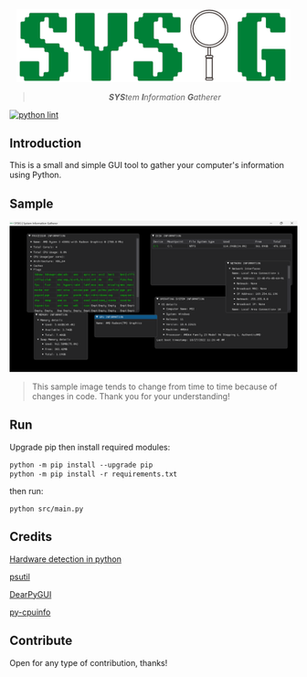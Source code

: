 <div align="center">

<img width="480px" src="res/sysig-no-bg.png" />

> ***SYS**tem **I**nformation **G**atherer*

</div>

[![python lint](https://github.com/diamant3/SYSIG/actions/workflows/python-lint.yml/badge.svg)](https://github.com/diamant3/SYSIG/actions/workflows/python-lint.yml)

## Introduction

This is a small and simple GUI tool to gather your computer's information using Python.

## Sample

![image](res/sample.png)

> This sample image tends to change from time to time because of changes in code. Thank you for your understanding!

## Run

Upgrade pip then install required modules:

```shell
python -m pip install --upgrade pip
python -m pip install -r requirements.txt
```

then run:

```shell
python src/main.py
```

## Credits

[Hardware detection in python](https://www.thepythoncode.com/article/get-hardware-system-information-python)

[psutil](https://github.com/giampaolo/psutil)

[DearPyGUI](https://github.com/hoffstadt/dearPyGui/)

[py-cpuinfo](https://github.com/workhorsy/py-cpuinfo)

## Contribute

Open for any type of contribution, thanks!

